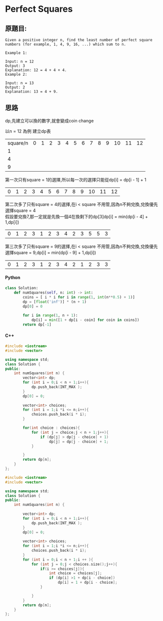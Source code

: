 # Perfect Squares


## 原題目:
```
Given a positive integer n, find the least number of perfect square numbers (for example, 1, 4, 9, 16, ...) which sum to n.

Example 1:

Input: n = 12
Output: 3 
Explanation: 12 = 4 + 4 + 4.
Example 2:

Input: n = 13
Output: 2
Explanation: 13 = 4 + 9.
```

## 思路
dp,先建立可以換的數字,就會變成coin change

以n = 12 為例
建立dp表
<table>
    <tr>
        <td>square/n</td>
        <td>0</td>
        <td>1</td>
        <td>2</td>
        <td>3</td>
        <td>4</td>
        <td>5</td>
        <td>6</td>
        <td>7</td>
        <td>8</td>
        <td>9</td>
        <td>10</td>      
        <td>11</td>
        <td>12</td>     
    </tr>
    <tr>
        <td>1</td>
        <td></td>
        <td></td>
        <td></td>
        <td></td>
        <td></td>
        <td></td>
        <td></td>
        <td></td>
        <td></td>
        <td></td>      
        <td></td>
        <td></td>
        <td></td>        
    </tr>
    <tr>
        <td>4</td>
        <td></td>
        <td></td>
        <td></td>
        <td></td>
        <td></td>
        <td></td>
        <td></td>
        <td></td>
        <td></td>
        <td></td>      
        <td></td>
        <td></td>
        <td></td>        
    </tr>
    <tr>
        <td>9</td>
        <td></td>
        <td></td>
        <td></td>
        <td></td>
        <td></td>
        <td></td>
        <td></td>
        <td></td>
        <td></td>
        <td></td>      
        <td></td>
        <td></td>
        <td></td>      
    </tr>
</table>

第一次只有square = 1的選擇,所以每一次的選擇只能從dp[i] = dp[i - 1] + 1
<table>
    <tr>
        <td>0</td>
        <td>1</td>
        <td>2</td>
        <td>3</td>
        <td>4</td>
        <td>5</td>
        <td>6</td>
        <td>7</td>
        <td>8</td>
        <td>9</td>
        <td>10</td>      
        <td>11</td>
        <td>12</td>     
    </tr>
</table>

第二次多了只有square = 4的選擇,在i < square 不用管,因為n不夠兌換,兌換優先選擇square = 4<br>
假設要兌換7,那一定就是先換一個4在換剩下的dp[3]dp[i] = min(dp[i - 4] + 1,dp[i])
<table>
    <tr>
        <td>0</td>
        <td>1</td>
        <td>2</td>
        <td>3</td>
        <td>1</td>
        <td>2</td>
        <td>3</td>
        <td>4</td>
        <td>2</td>
        <td>3</td>
        <td>5</td>      
        <td>5</td>
        <td>3</td>     
    </tr>
</table>
第三次多了只有square = 9的選擇,在i < square 不用管,因為n不夠兌換,兌換優先選擇square = 9,dp[i] = min(dp[i - 9] + 1,dp[i])<br>
<table>
    <tr>
        <td>0</td>
        <td>1</td>
        <td>2</td>
        <td>3</td>
        <td>1</td>
        <td>2</td>
        <td>3</td>
        <td>4</td>
        <td>2</td>
        <td>1</td>
        <td>2</td>      
        <td>3</td>
        <td>3</td>     
    </tr>
</table>

#### Python

``` python
class Solution:
    def numSquares(self, n: int) -> int:
        coins = [ i * i for i in range(1, int(n**0.5) + 1)]
        dp = [float('inf')] * (n + 1)
        dp[0] = 0
    
        for i in range(1, n + 1):
            dp[i] = min([1 + dp[i - coin] for coin in coins])          
        return dp[-1]     
``` 

#### C++


```c++
#include <iostream>
#include <vector>

using namespace std;
class Solution {
public:
    int numSquares(int n) {     
        vector<int> dp;
        for (int i = 0;i < n + 1;i++){     
            dp.push_back(INT_MAX );
        } 
        dp[0] = 0;
        
        vector<int> choices;
        for (int i = 1;i *i <= n;i++){
            choices.push_back(i * i);
        }    

        for(int choice : choices){
            for (int j = choice;j < n + 1;j++){
                if (dp[j] > dp[j - choice] + 1)
                    dp[j] = dp[j - choice] + 1;
            }

        }
        return dp[n];     
    }
};
```


```c++
#include <iostream>
#include <vector>

using namespace std;
class Solution {
public:
    int numSquares(int n) { 
    
        vector<int> dp;
        for (int i = 0;i < n + 1;i++){     
            dp.push_back(INT_MAX );
        } 
        dp[0] = 0;
        
        vector<int> choices;
        for (int i = 1;i *i <= n;i++){
            choices.push_back(i * i);
        }   
        for (int i = 0;i < n + 1;i ++ ){
            for (int j = 0;j < choices.size();j++){
                if(i >= choices[j]){
                    int choice = choices[j];
                    if (dp[i] >1 + dp[i - choice])
                        dp[i] = 1 + dp[i - choice];
                }

            }
        }
        return dp[n];     
    }
};
```




